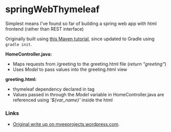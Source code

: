 # springWebThymeleaf
Simplest means I've found so far of building a spring web app with html frontend (rather than REST interface)

Originally built using [this Maven tutorial](https://spring.io/guides/gs/serving-web-content/), since updated to Gradle using `gradle init`.

**HomeController.java:**

 - Maps requests from /greeting to the greeting.html file (_return "greeting"_)
 - Uses _Model_ to pass values into the greeting.html view

**greeting.html:**

 - thymeleaf dependency declared in _<html>_ tag
 - Values passed in through the _Model_ variable in HomeController.java are referenced using _'${var_name}'_ inside the html

### Links
- [Original write up on mveeprojects.wordpress.com](https://mveeprojects.wordpress.com/2017/11/11/good-thymes-with-spring-boot/).
